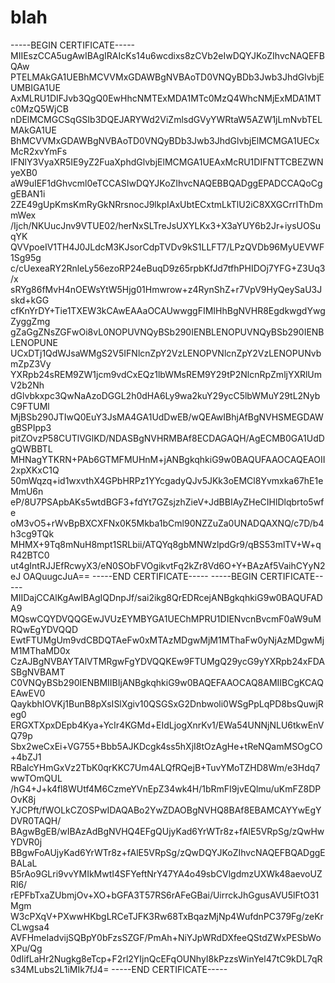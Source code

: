# blah
-----BEGIN CERTIFICATE-----
MIIEszCCA5ugAwIBAgIRAIcKs14u6wcdixs8zCVb2eIwDQYJKoZIhvcNAQEFBQAw
PTELMAkGA1UEBhMCVVMxGDAWBgNVBAoTD0VNQyBDb3Jwb3JhdGlvbjEUMBIGA1UE
AxMLRU1DIFJvb3QgQ0EwHhcNMTExMDA1MTc0MzQ4WhcNMjExMDA1MTc0MzQ5WjCB
nDElMCMGCSqGSIb3DQEJARYWd2ViZmlsdGVyYWRtaW5AZW1jLmNvbTELMAkGA1UE
BhMCVVMxGDAWBgNVBAoTD0VNQyBDb3Jwb3JhdGlvbjElMCMGA1UECxMcR2xvYmFs
IFNlY3VyaXR5IE9yZ2FuaXphdGlvbjElMCMGA1UEAxMcRU1DIFNTTCBEZWNyeXB0
aW9uIEF1dGhvcml0eTCCASIwDQYJKoZIhvcNAQEBBQADggEPADCCAQoCggEBAN1i
2ZE49gUpKmsKmRyGkNRrsnocJ9lkpIAxUbtECxtmLkTlU2iC8XXGCrrIThDmmWex
/Ijch/NKUucJnv9VTUE02/herNxSLTreJsUXYLKx3+X3aYUY6b2Jr+iysUOSuqYK
QVVpoeIV1TH4J0JLdcM3KJsorCdpTVDv9kS1LLFT7/LPzQVDb96MyUEVWF1Sg95g
c/cUexeaRY2RnleLy56ezoRP24eBuqD9z65rpbKfJd7tfhPHIDOj7YFG+Z3Uq3/x
sRYg86fMvH4nOEWsYtW5Hjg01Hmwrow+z4RynShZ+r7VpV9HyQeySaU3Jskd+kGG
cfKnYrDY+Tie1TXEW3kCAwEAAaOCAUwwggFIMIHhBgNVHR8EgdkwgdYwgZyggZmg
gZaGgZNsZGFwOi8vL0NOPUVNQyBSb290IENBLENOPUVNQyBSb290IENBLENOPUNE
UCxDTj1QdWJsaWMgS2V5IFNlcnZpY2VzLENOPVNlcnZpY2VzLENOPUNvbmZpZ3Vy
YXRpb24sREM9ZW1jcm9vdCxEQz1lbWMsREM9Y29tP2NlcnRpZmljYXRlUmV2b2Nh
dGlvbkxpc3QwNaAzoDGGL2h0dHA6Ly9wa2kuY29ycC5lbWMuY29tL2NybC9FTUMl
MjBSb290JTIwQ0EuY3JsMA4GA1UdDwEB/wQEAwIBhjAfBgNVHSMEGDAWgBSPIpp3
pitZOvzP58CUTlVGlKD/NDASBgNVHRMBAf8ECDAGAQH/AgECMB0GA1UdDgQWBBTL
MHNagYTKRN+PAb6GTMFMUHnM+jANBgkqhkiG9w0BAQUFAAOCAQEAOII2xpXKxC1Q
50mWqzq+id1wxvthX4GPbHRPz1YYcgadyQJv5JKk3oEMCl8Yvmxka67hE1eMmU6n
eP/8U7PSApbAKs5wtdBGF3+fdYt7GZsjzhZieV+JdBBIAyZHeCIHlDlqbrto5wfe
oM3vO5+rWvBpBXCXFNx0K5Mkba1bCml90NZZuZa0UNADQAXNQ/c7D/b4h3cg9TQk
MHMX+9Tq8mNuH8mpt1SRLbii/ATQYq8gbMNWzlpdGr9/qBS53mlTV+W+qR42BTC0
ut4gIntRJJEfRcwyX3/eN0SObFVOgikvtFq2kZr8Vd6O+Y+BAzAf5VaihCYyN2eJ
OAQuugcJuA==
-----END CERTIFICATE-----
-----BEGIN CERTIFICATE-----
MIIDajCCAlKgAwIBAgIQDnpJf/sai2ikg8QrEDRcejANBgkqhkiG9w0BAQUFADA9
MQswCQYDVQQGEwJVUzEYMBYGA1UEChMPRU1DIENvcnBvcmF0aW9uMRQwEgYDVQQD
EwtFTUMgUm9vdCBDQTAeFw0xMTAzMDgwMjM1MThaFw0yNjAzMDgwMjM1MThaMD0x
CzAJBgNVBAYTAlVTMRgwFgYDVQQKEw9FTUMgQ29ycG9yYXRpb24xFDASBgNVBAMT
C0VNQyBSb290IENBMIIBIjANBgkqhkiG9w0BAQEFAAOCAQ8AMIIBCgKCAQEAwEV0
QaykbhIOVKj1BunB8pXsISlXgiv10QSGSxG2Dnbwoli0WSgPpLqPD8bsQuwjReg0
ERGXTXpxDEpb4Kya+YcIr4KGMd+EIdLjogXnrKv1/EWa54UNNjNLU6tkwEnVQ79p
Sbx2weCxEi+VG755+Bbb5AJKDcgk4ss5hXjI8tOzAgHe+tReNQamMSOgCO+4bZJ1
RBalcYHmGxVz2TbK0qrKKC7Um4ALQfRQejB+TuvYMoTZHD8Wm/e3Hdq7wwTOmQUL
/hG4+J+k4fl8WUtf4M6CzmeYVnEpZ34wk4H/1bRmFI9jvEQlmu/uKmFZ8DPOvK8j
YJCPft/fWOLkCZOSPwIDAQABo2YwZDAOBgNVHQ8BAf8EBAMCAYYwEgYDVR0TAQH/
BAgwBgEB/wIBAzAdBgNVHQ4EFgQUjyKad6YrWTr8z+fAlE5VRpSg/zQwHwYDVR0j
BBgwFoAUjyKad6YrWTr8z+fAlE5VRpSg/zQwDQYJKoZIhvcNAQEFBQADggEBALaL
B5rAo9GLri9vvYMIkMwtI4SFYeftNrY47YA4o49sbCVlgdmzUXWk48aevoUZRl6/
rEPFbTxaZUbmjOv+XO+bGFA3T57RS6rAFeGBai/UirrckJhGgusAVU5lFtO31Mgm
W3cPXqV+PXwwHKbgLRCeTJFK3Rw68TxBqazMjNp4WufdnPC379Fg/zeKrCLwgsa4
AVFHmeIadvijSQBpY0bFzsSZGF/PmAh+NiYJpWRdDXfeeQStdZWxPESbWoXPu/Qg
0dIifLaHr2Nugkg8eTcp+F2rl2YIjnQcEFqOUNhyI8kPzzsWinYel47tC9kDL7qR
s34MLubs2L1iMIk7fJ4=
-----END CERTIFICATE-----
